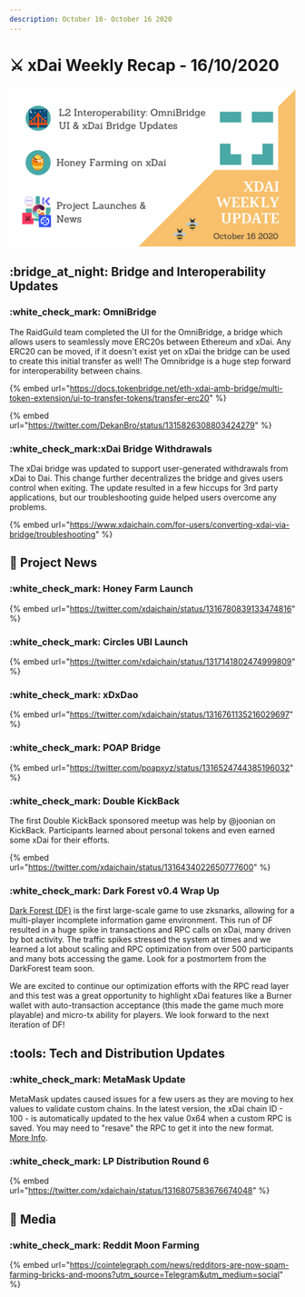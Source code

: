 ```yaml
---
description: October 10- October 16 2020
---
```


# ⚔️ xDai Weekly Recap - 16/10/2020

![](<../../../../.gitbook/assets/Green and Black Modern Sales Marketing Presentation (1).png>)

## :bridge\_at\_night: Bridge and Interoperability Updates

### :white\_check\_mark: OmniBridge

The RaidGuild team completed the UI for the OmniBridge, a bridge which allows users to seamlessly move ERC20s between Ethereum and xDai. Any ERC20 can be moved, if it doesn't exist yet on xDai the bridge can be used to create this initial transfer as well! The Omnibridge is a huge step forward for interoperability between chains.

{% embed url="https://docs.tokenbridge.net/eth-xdai-amb-bridge/multi-token-extension/ui-to-transfer-tokens/transfer-erc20" %}

{% embed url="https://twitter.com/DekanBro/status/1315826308803424279" %}

### :white\_check\_mark:xDai Bridge Withdrawals

The xDai bridge was updated to support user-generated withdrawals from xDai to Dai. This change further decentralizes the bridge and gives users control when exiting. The update resulted in a few hiccups for 3rd party applications, but our troubleshooting guide helped users overcome any problems.

{% embed url="https://www.xdaichain.com/for-users/converting-xdai-via-bridge/troubleshooting" %}

## :butterfly: Project News

### :white\_check\_mark: Honey Farm Launch

{% embed url="https://twitter.com/xdaichain/status/1316780839133474816" %}

### :white\_check\_mark: Circles UBI Launch

{% embed url="https://twitter.com/xdaichain/status/1317141802474999809" %}

### :white\_check\_mark: xDxDao

{% embed url="https://twitter.com/xdaichain/status/1316761135216029697" %}

### :white\_check\_mark: POAP Bridge

{% embed url="https://twitter.com/poapxyz/status/1316524744385196032" %}

### :white\_check\_mark: Double KickBack

The first Double KickBack sponsored meetup was help by @joonian on KickBack. Participants learned about personal tokens and even earned some xDai for their efforts.

{% embed url="https://twitter.com/xdaichain/status/1316434022650777600" %}

### :white\_check\_mark: Dark Forest v0.4 Wrap Up

[Dark Forest (DF)](../../../project-spotlights/dark-forest.md) is the first large-scale game to use zksnarks, allowing for a multi-player incomplete information game environment. This run of DF resulted in a huge spike in transactions and RPC calls on xDai, many driven by bot activity. The traffic spikes stressed the system at times and we learned a lot about scaling and RPC optimization from over 500 participants and many bots accessing the game.  Look for a postmortem from the DarkForest team soon.&#x20;

We are excited to continue our optimization efforts with the RPC read layer and this test was a great opportunity to highlight xDai features like a Burner wallet with auto-transaction acceptance (this made the game much more playable) and micro-tx ability for players. We look forward to the next iteration of DF! &#x20;

## :tools: Tech and Distribution Updates

### :white\_check\_mark: MetaMask Update

MetaMask updates caused issues for a few users as they are moving to hex values to validate custom chains. In the latest version, the xDai chain ID - 100 - is automatically updated to the hex value 0x64 when a custom RPC is saved. You may need to "resave" the RPC to get it into the new format. [More Info](../../../../for-users/wallets/metamask/metamask-setup.md).

### :white\_check\_mark: LP Distribution Round 6

{% embed url="https://twitter.com/xdaichain/status/1316807583676674048" %}

## :newspaper: Media&#x20;

### :white\_check\_mark: Reddit Moon Farming

{% embed url="https://cointelegraph.com/news/redditors-are-now-spam-farming-bricks-and-moons?utm_source=Telegram&utm_medium=social" %}





